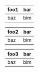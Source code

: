 | foo1 | bar |
| ---- | --- |
| baz  | bim |

| foo2 | bar |
| ---- | --- |
| baz  | bim |

| foo3 | bar |
| ---- | --- |
| baz  | bim |
